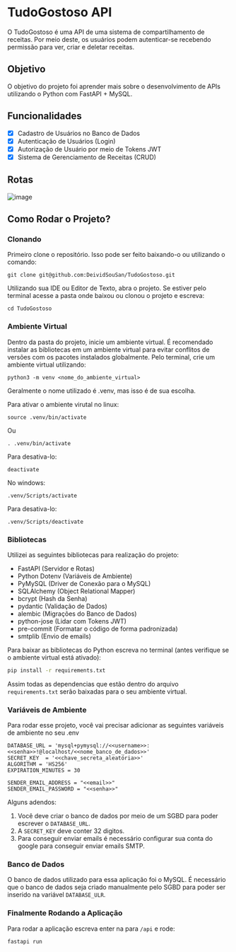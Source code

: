 # TudoGostoso API

O TudoGostoso é uma API de uma sistema de compartilhamento de receitas. Por meio deste, os usuários podem autenticar-se recebendo permissão para ver, criar e deletar receitas.
## Objetivo

O objetivo do projeto foi aprender mais sobre o desenvolvimento de APIs utilizando o Python com FastAPI + MySQL.

## Funcionalidades

- [x] Cadastro de Usuários no Banco de Dados
- [x] Autenticação de Usuários (Login)
- [x] Autorização de Usuário por meio de Tokens JWT 
- [x] Sistema de Gerenciamento de Receitas (CRUD)

## Rotas

![image](https://github.com/user-attachments/assets/8c6d07ca-2e07-443b-8ae6-03688d090b08)


## Como Rodar o Projeto?

### Clonando

Primeiro clone o repositório. Isso pode ser feito baixando-o ou utilizando o comando:

```
git clone git@github.com:DeividSouSan/TudoGostoso.git
```

Utilizando sua IDE ou Editor de Texto, abra o projeto. Se estiver pelo terminal acesse a pasta onde baixou ou clonou o projeto e escreva: 

```
cd TudoGostoso
```

### Ambiente Virtual

Dentro da pasta do projeto, inicie um ambiente virtual. É recomendado instalar as bibliotecas em um ambiente virtual para evitar conflitos de versões com os pacotes instalados globalmente. Pelo terminal, crie um ambiente virtual utilizando:
```
python3 -m venv <nome_do_ambiente_virtual>
```

Geralmente o nome utilizado é .venv, mas isso é de sua escolha.

Para ativar o ambiente virutal no linux:

```
source .venv/bin/activate
```

Ou

```
. .venv/bin/activate
```

Para desativa-lo:

```
deactivate
```

No windows:
```
.venv/Scripts/activate
```

Para desativa-lo:

```
.venv/Scripts/deactivate
```

### Bibliotecas

Utilizei as seguintes bibliotecas para realização do projeto:

- FastAPI (Servidor e Rotas)
- Python Dotenv (Variáveis de Ambiente)
- PyMySQL (Driver de Conexão para o MySQL)
- SQLAlchemy (Object Relational Mapper)
- bcrypt (Hash da Senha)
- pydantic (Validação de Dados)
- alembic (Migrações do Banco de Dados)
- python-jose (Lidar com Tokens JWT)
- pre-commit (Formatar o código de forma padronizada)
- smtplib (Envio de emails)

Para baixar as bibliotecas do Python escreva no terminal (antes verifique se o ambiente virtual está ativado):

```bash
pip install -r requirements.txt
```

Assim todas as dependencias que estão dentro do arquivo `requirements.txt` serão baixadas para o seu ambiente virtual.

### Variáveis de Ambiente

Para rodar esse projeto, você vai precisar adicionar as seguintes variáveis de ambiente no seu .env

```
DATABASE_URL = 'mysql+pymysql://<<username>>:<<senha>>!@localhost/<<nome_banco_de_dados>>'
SECRET_KEY  = '<<chave_secreta_aleatória>>'
ALGORITHM = 'HS256'
EXPIRATION_MINUTES = 30

SENDER_EMAIL_ADDRESS = "<<email>>"
SENDER_EMAIL_PASSWORD = "<<senha>>"
```
Alguns adendos:
1. Você deve criar o banco de dados por meio de um SGBD para poder escrever o `DATABASE_URL`.
2. A `SECRET_KEY` deve conter 32 digitos.
3. Para conseguir enviar emails é necessário configurar sua conta do google para conseguir enviar emails SMTP.

### Banco de Dados

O banco de dados utilizado para essa aplicação foi o MySQL. É necessário que o banco de dados seja criado manualmente pelo SGBD para poder ser inserido na variável `DATABASE_ULR`.

### Finalmente Rodando a Aplicação

Para rodar a aplicação escreva enter na para `/api` e rode:
```
fastapi run
```
